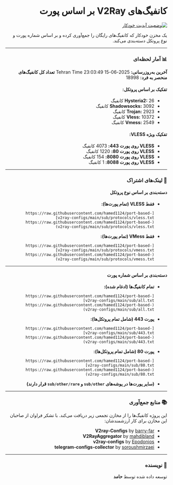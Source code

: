 <div dir="rtl">

# کانفیگ‌های V2Ray بر اساس پورت

[![وضعیت آپدیت خودکار](https://github.com/hamed1124/port-based-v2ray-configs/actions/workflows/main.yml/badge.svg)](https://github.com/hamed1124/port-based-v2ray-configs/actions/workflows/main.yml)

یک مخزن خودکار که کانفیگ‌های رایگان را جمع‌آوری کرده و بر اساس شماره پورت و نوع پروتکل دسته‌بندی می‌کند.

---

### 📊 آمار لحظه‌ای

<!-- STATS_START -->
**آخرین به‌روزرسانی:** 2025-06-15 23:03:49 Tehran Time
**تعداد کل کانفیگ‌های منحصر به فرد:** 18998

#### تفکیک بر اساس پروتکل:
- **Hysteria2:** 26 کانفیگ
- **Shadowsocks:** 3092 کانفیگ
- **Trojan:** 2923 کانفیگ
- **Vless:** 10372 کانفیگ
- **Vmess:** 2549 کانفیگ

#### تفکیک ویژه VLESS:
- **VLESS روی پورت 443:** 4073 کانفیگ
- **VLESS روی پورت 80:** 1220 کانفیگ
- **VLESS روی پورت 8080:** 154 کانفیگ
- **VLESS روی پورت 8088:** 1 کانفیگ
<!-- STATS_END -->

---

### 🚀 لینک‌های اشتراک

#### دسته‌بندی بر اساس نوع پروتکل

- **فقط VLESS (تمام پورت‌ها):**
  ```
  [https://raw.githubusercontent.com/hamed1124/port-based-v2ray-configs/main/sub/protocols/vless.txt](https://raw.githubusercontent.com/hamed1124/port-based-v2ray-configs/main/sub/protocols/vless.txt)
  ```
- **فقط VMess (تمام پورت‌ها):**
  ```
  [https://raw.githubusercontent.com/hamed1124/port-based-v2ray-configs/main/sub/protocols/vmess.txt](https://raw.githubusercontent.com/hamed1124/port-based-v2ray-configs/main/sub/protocols/vmess.txt)
  ```

---

#### دسته‌بندی بر اساس شماره پورت

- **تمام کانفیگ‌ها (ادغام شده):**
  ```
  [https://raw.githubusercontent.com/hamed1124/port-based-v2ray-configs/main/sub/all.txt](https://raw.githubusercontent.com/hamed1124/port-based-v2ray-configs/main/sub/all.txt)
  ```

- **پورت 443 (شامل تمام پروتکل‌ها):**
  ```
  [https://raw.githubusercontent.com/hamed1124/port-based-v2ray-configs/main/sub/443.txt](https://raw.githubusercontent.com/hamed1124/port-based-v2ray-configs/main/sub/443.txt)
  ```
- **پورت 80 (شامل تمام پروتکل‌ها):**
  ```
  [https://raw.githubusercontent.com/hamed1124/port-based-v2ray-configs/main/sub/80.txt](https://raw.githubusercontent.com/hamed1124/port-based-v2ray-configs/main/sub/80.txt)
  ```
- **(سایر پورت‌ها در پوشه‌های `sub/other` و `sub/other/rare` قرار دارند)**

---

### 📚 منابع جمع‌آوری

این پروژه کانفیگ‌ها را از مخازن تجمعی زیر دریافت می‌کند. با تشکر فراوان از صاحبان این مخازن برای کار ارزشمندشان:

- **V2ray-Configs** by [barry-far](https://github.com/barry-far/V2ray-Configs)
- **V2RayAggregator** by [mahdibland](https://github.com/mahdibland/V2RayAggregator)
- **v2ray-configs** by [Epodonios](https://github.com/Epodonios/v2ray-configs)
- **telegram-configs-collector** by [soroushmirzaei](https://github.com/soroushmirzaei/telegram-configs-collector)

---

### 👤 نویسنده

توسعه داده شده توسط **حامد**

</div>
